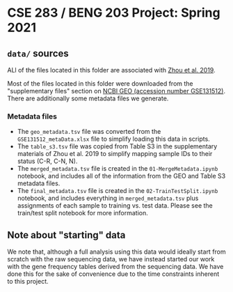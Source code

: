# CSE 283 / BENG 203 Project: Spring 2021

## `data/` sources

ALl of the files located in this folder are associated with
[Zhou et al. 2019](https://www.pnas.org/content/116/38/19200).

Most of the files located in this folder were
downloaded from the "supplementary files" section on
[NCBI GEO (accession number GSE131512)](https://www.ncbi.nlm.nih.gov/geo/query/acc.cgi?acc=GSE131512). There are additionally some metadata files we generate.

### Metadata files

- The `geo_metadata.tsv` file was converted from the `GSE131512_metaData.xlsx`
  file to simplify loading this data in scripts.
- The `table_s3.tsv` file was copied from Table S3 in the supplementary
  materials of Zhou et al. 2019 to simplify mapping sample IDs to their status
  (C-R, C-N, N).
- The `merged_metadata.tsv` file is created in the `01-MergeMetadata.ipynb`
  notebook, and includes all of the information from the GEO and Table S3
  metadata files.
- The `final_metadata.tsv` file is created in the `02-TrainTestSplit.ipynb`
  notebook, and includes everything in `merged_metadata.tsv` plus assignments
  of each sample to training vs. test data. Please see the train/test split
  notebook for more information.

## Note about "starting" data

We note that, although a full analysis using this data would ideally start from
scratch with the raw sequencing data, we have instead started our work with the
gene frequency tables derived from the sequencing data. We have done this for
the sake of convenience due to the time constraints inherent to this project.
